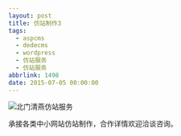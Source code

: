 ```yaml
---
layout: post
title: 仿站制作3
tags:
  - aspcms
  - dedecms
  - wordpress
  - 仿站服务
  - 仿站服务
abbrlink: 1498
date: 2015-07-05 00:00:00
---
```


<!-- build time:Sat Jun 23 2018 12:05:15 GMT+0800 (中国标准时间) -->

![北门清燕仿站服务](http://ww4.sinaimg.cn/large/4eed32f2jw1ets71p022vj206o08wmxo.jpg "北门清燕仿站服务")

承接各类中小网站仿站制作，合作详情欢迎洽谈咨询。
<!-- rebuild by neat -->